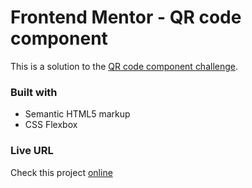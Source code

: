 # Frontend Mentor - QR code component

This is a solution to the [QR code component challenge](https://www.frontendmentor.io/challenges/order-summary-component-QlPmajDUj).

### Built with

- Semantic HTML5 markup
- CSS Flexbox

### Live URL

Check this project [online](https://alfo-code.github.io/Front-endMentor/)

